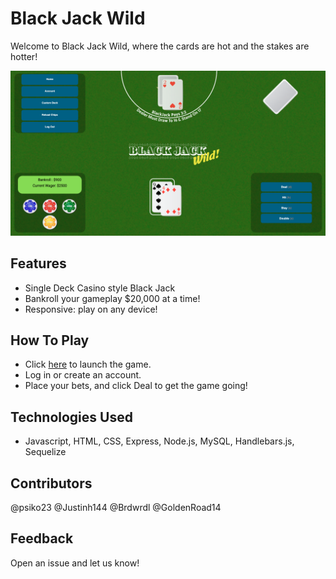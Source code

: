 # Black Jack Wild
Welcome to Black Jack Wild, where the cards are hot and the stakes are hotter!

![Alt text](./public/images/screenshot.png)

## Features
- Single Deck Casino style Black Jack
- Bankroll your gameplay $20,000 at a time! 
- Responsive: play on any device!

## How To Play
- Click [here](https://bjw-7b57d3168daf.herokuapp.com/classic) to launch the game.
- Log in or create an account.
- Place your bets, and click Deal to get the game going!

## Technologies Used
- Javascript, HTML, CSS, Express, Node.js, MySQL, Handlebars.js, Sequelize

## Contributors
@psiko23 
@Justinh144 
@Brdwrdl 
@GoldenRoad14

## Feedback
Open an issue and let us know!